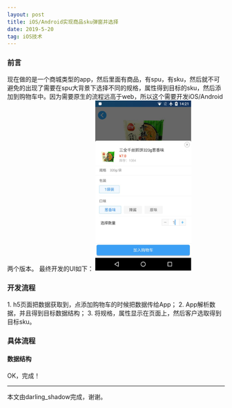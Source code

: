 ```yaml
---
layout: post
title: iOS/Android实现商品sku弹窗并选择
date: 2019-5-20
tag: iOS技术
---
```


<h3>前言</h3>
现在做的是一个商城类型的app，然后里面有商品，有spu，有sku，然后就不可避免的出现了需要在spu大背景下选择不同的规格，属性得到目标的sku，然后添加到购物车中。因为需要原生的流程远高于web，所以这个需要开发iOS/Android两个版本。
最终开发的UI如下：
<img src="/images/iaskuimg.jpg" width="222px">

           
<h3>开发流程</h3>
1. h5页面把数据获取到，点添加购物车的时候把数据传给App；
2. App解析数据，并且得到目标数据结构；
3. 将规格，属性显示在页面上，然后客户选取得到目标sku。


<h3>具体流程</h3>
<h4>数据结构</h4>

OK，完成！

-------------------------------
本文由darling_shadow完成，谢谢。
 
 
